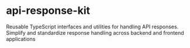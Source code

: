 # api-response-kit

Reusable TypeScript interfaces and utilities for handling API responses. Simplify and standardize response handling across backend and frontend applications
